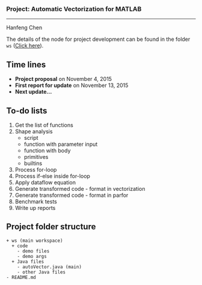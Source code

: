 ### Project: Automatic Vectorization for MATLAB

---
Hanfeng Chen

The details of the node for project development can be found in the folder `ws` ([Click here](ws/readme.md)).

## Time lines

- **Project proposal** on November 4, 2015
- **First report for update** on November 13, 2015
- **Next update...**

## To-do lists

1. Get the list of functions
2. Shape analysis
   - script
   - function with parameter input
   - function with body
   - primitives
   - builtins 
3. Process for-loop
4. Process if-else inside for-loop
5. Apply dataflow equation
6. Generate transformed code - format in vectorization
7. Generate transformed code - format in parfor
8. Benchmark tests
9. Write up reports

## Project folder structure

```
+ ws (main workspace)
  + code
    - demo files
    - demo args
  + Java files
    - autoVector.java (main)
    - other Java files
- README.md
```
